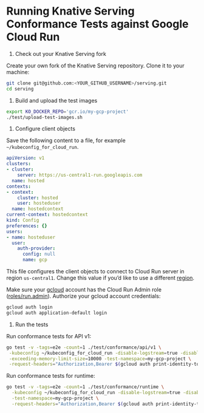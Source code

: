 # Running Knative Serving Conformance Tests against Google Cloud Run

1. Check out your Knative Serving fork

Create your own fork of the Knative Serving repository. Clone it to your machine:

```sh
git clone git@github.com:<YOUR_GITHUB_USERNAME>/serving.git
cd serving
```

1. Build and upload the test images

```sh
export KO_DOCKER_REPO='gcr.io/my-gcp-project'
./test/upload-test-images.sh
```

1. Configure client objects

Save the following content to a file, for example `~/kubeconfig_for_cloud_run`.

```yaml
apiVersion: v1
clusters:
- cluster:
    server: https://us-central1-run.googleapis.com
  name: hosted
contexts:
- context:
    cluster: hosted
    user: hosteduser
  name: hostedcontext
current-context: hostedcontext
kind: Config
preferences: {}
users:
- name: hosteduser
  user:
    auth-provider:
      config: null
      name: gcp
```

This file configures the client objects to connect to Cloud Run server in region `us-central1`.
Change this value if you’d like to use a different [region](https://cloud.google.com/run/docs/locations).

Make sure your [gcloud](https://cloud.google.com/sdk/docs/install) account has the Cloud Run
Admin role ([roles/run.admin](https://cloud.google.com/run/docs/reference/iam/roles)).
Authorize your gcloud account credentials:

```sh
gcloud auth login
gcloud auth application-default login
```

1. Run the tests

Run conformance tests for API v1:

```sh
go test -v -tags=e2e -count=1 ./test/conformance/api/v1 \
 -kubeconfig ~/kubeconfig_for_cloud_run -disable-logstream=true -disable-optional-api=true \
 -exceeding-memory-limit-size=10000 -test-namespace=my-gcp-project \
 -request-headers="Authorization,Bearer $(gcloud auth print-identity-token)"
```

Run conformance tests for runtime:

```sh
go test -v -tags=e2e -count=1 ./test/conformance/runtime \
  -kubeconfig ~/kubeconfig_for_cloud_run -disable-logstream=true -disable-optional-api=true \
  -test-namespace=my-gcp-project \
  -request-headers="Authorization,Bearer $(gcloud auth print-identity-token)"
```

